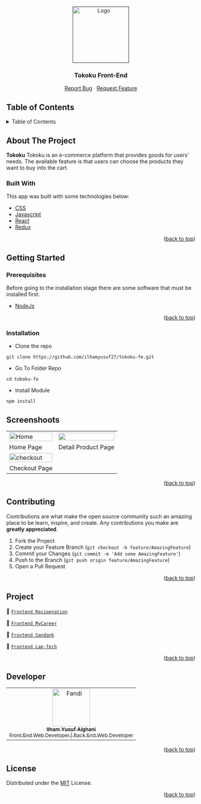 <div id="top"></div>

<!-- PROJECT LOGO -->
<br />
<div align="center">
  <a href="">
    <img src="https://res.cloudinary.com/dbi5h4hdg/image/upload/v1663208635/porto/Tokoku/logo_iiscuv.png" alt="Logo" width="150px">
  </a>

  <h3 align="center">Tokoku Front-End</h3>

  <p align="center">
    <a href="https://github.com/ilhamyusuf27/tokoku-fe/issues">Report Bug</a>
    ·
    <a href="https://github.com/ilhamyusuf27/tokoku-fe/issues">Request Feature</a>
  </p>
</div>

<!-- TABLE OF CONTENTS -->

## Table of Contents

<details>
  <summary>Table of Contents</summary>
  <ol>
    <li>
      <a href="#about-the-project">About The Project</a>
      <ul>
        <li><a href="#built-with">Built With</a></li>
      </ul>
    </li>
    <li>
      <a href="#getting-started">Getting Started</a>
      <ul>
        <li><a href="#prerequisites">Prerequisites</a></li>
        <li><a href="#installation">Installation</a></li>
      </ul>
    </li>
    <li><a href="#screenshoots">Screenshots</a></li>
    <li><a href="#contributing">Contributing</a></li>
    <li><a href="#related-project">Related Project</a></li>
    <li><a href="#our-team">Contact</a></li>
    <li><a href="#license">License</a></li>
  </ol>
</details>

<!-- ABOUT THE PROJECT -->

## About The Project

**Tokoku** Tokoku is an e-commerce platform that provides goods for users' needs. The available feature is that users can choose the products they want to buy into the cart.

### Built With

This app was built with some technologies below:

- [CSS](https://developer.mozilla.org/en-US/docs/Web/CSS)
- [Javascript](https://www.javascript.com/)
- [React](https://reactjs.org/)
- [Redux](https://redux.js.org/)

<p align="right">(<a href="#top">back to top</a>)</p>

<!-- GETTING STARTED -->

## Getting Started

### Prerequisites

Before going to the installation stage there are some software that must be installed first.

- [NodeJs](https://nodejs.org/en/download/)

<p align="right">(<a href="#top">back to top</a>)</p>

### Installation

- Clone the repo

```
git clone https://github.com/ilhamyusuf27/tokoku-fe.git
```

- Go To Folder Repo

```
cd tokoku-fe
```

- Install Module

```
npm install
```

## Screenshoots

<p align="center" display=flex>
   
<table>
 
  <tr>
    <td><image src="https://res.cloudinary.com/dbi5h4hdg/image/upload/v1663208638/porto/Tokoku/homepage_le95gv.png" alt="Home" width=100%></td>
    <td><image src="https://res.cloudinary.com/dbi5h4hdg/image/upload/v1663208637/porto/Tokoku/detail_e5nciu.png" width=100%/></td>
  </tr>
   <tr>
    <td>Home Page</td>
    <td>Detail Product Page</td>
  </tr>
  <tr>
    <td><image src="https://res.cloudinary.com/dbi5h4hdg/image/upload/v1663208636/porto/Tokoku/checkout_shzgyq.png" alt="checkout" width=100%></td>
  </tr>
  <tr>
    <td>Checkout Page</td>
  </tr>
  
</table>
      
</p>
<p align="right">(<a href="#top">back to top</a>)</p>

## Contributing

Contributions are what make the open source community such an amazing place to be learn, inspire, and create. Any contributions you make are **greatly appreciated**.

1. Fork the Project
2. Create your Feature Branch (`git checkout -b feature/AmazingFeature`)
3. Commit your Changes (`git commit -m 'Add some AmazingFeature'`)
4. Push to the Branch (`git push origin feature/AmazingFeature`)
5. Open a Pull Request

<p align="right">(<a href="#top">back to top</a>)</p>

## Project

:rocket: [`Frontend Recipenation`](https://github.com/ilhamyusuf27/React-FrontEnd-Recipenation)

:rocket: [`Frontend MyCareer`](https://github.com/ilhamyusuf27/bypass-front-end)

:rocket: [`Frontend Sandank`](https://github.com/ilhamyusuf27/sandank-fe)

:rocket: [`Frontend Lap-Tech`](https://github.com/ilhamyusuf27/Lap-Tech)

<p align="right">(<a href="#top">back to top</a>)</p>

## Developer

<center>
  <table>
    <tr>
      <td align="center">
        <a href="https://github.com/ilhamyusuf27">
          <img width="100" src="https://avatars.githubusercontent.com/u/43610978?s=400&u=76c4f9fc270cb7cb6e82570927b32973161aa970&v=4" alt="Fandi"><br/>
          <sub><b>Ilham Yusuf Alghani</b></sub> <br/>
          <sub>Front End Web Developer | Back End Web Developer</sub>
        </a>
      </td>
  </table>
</center>

<p align="right">(<a href="#top">back to top</a>)</p>

## License

Distributed under the [MIT](/LICENSE) License.

<p align="right">(<a href="#top">back to top</a>)</p>
